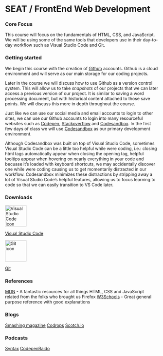 <!-- This is a markdown file. It contains all the of the necessary text and code needed to be previewed in the browser. -->

<!-- To view this file in preview mode in Visual Studio Code, press Control + Shift + v (Windows) or Command + Shift + v (Mac)-->


# SEAT / FrontEnd Web Development

### Core Focus
This course will focus on the fundamentals of HTML, CSS, and JavaScript. We will be using some of the same tools that developers use in their day-to-day workflow such as Visual Studio Code and Git.

### Getting started

We begin this course with the creation of [Github][1] accounts. Github is a cloud environment and will serve as our main storage for our coding projects.

[1]: https://www.github.com

Later in the course we will discuss how to use Github as a version control system. This will allow us to take _snapshots_ of our projects that we can later access a previous version of our project. It is similar to saving a word processing document, but with historical content attached to those save points. We will discuss this more in depth throughout the course.

Just like we can use our social media and email accounts to login to other sites, we can use our Github accounts to login into many resourceful websites such as [Codepen](https://codepen.io/), [Stackoverflow](https://stackoverflow.com/) and [Codesandbox](https://codesandbox.io/). In the first few days of class we will use [Codesandbox](https://codesandbox.io/) as our primary development environment.

Although Codesandbox was built on top of Visual Studio Code, sometimes Visual Studio Code can be a little too helpful while were coding, i.e.: closing html tags automatically appear when closing the opening tag, helpful tooltips appear when hovering on nearly everything in your code and becuase it’s loaded with keyboard shortcuts, we may accidentally discover one while were coding causing us to get momentarily distracted in our workflow. Codesandbox minimizes these distractions by stripping away a lot of Visual Studio Code’s helpful features, allowing us to focus learning to code so that we can easily transition to VS Code later.



### Downloads

  <div >
    <img style="width: 70px;" title="VSCode" src="https://upload.wikimedia.org/wikipedia/commons/thumb/9/9a/Visual_Studio_Code_1.35_icon.svg/1200px-Visual_Studio_Code_1.35_icon.svg.png"
      alt="Visual Studio Code icon"
      style="max-width: 100%" />
  </div>

  [Visual Studio Code](https://code.visualstudio.com/download)


  <div >
    <img style="width: 70px" title="Git" src="https://cdn.iconscout.com/icon/free/png-256/git-1-226092.png"
      alt="Git icon"
      style="max-width: 100%" />
  </div>

[Git](https://git-scm.com/downloads)

### References

[MDN](https://developer.mozilla.org/en-US/) - A fantastic resources for all things HTML, CSS and JavaScript related from the folks who brought us Firefox
[W3Schools](https://www.w3schools.com/) - Great general purpose reference with good explanations

### Blogs
[Smashing magazine](https://www.smashingmagazine.com/)
[Codrops](https://tympanus.net/codrops/)
[Scotch.io](https://scotch.io/)

### Podcasts
[Syntax](https://syntax.fm/)
[CodepenRaido](https://blog.codepen.io/radio/)

